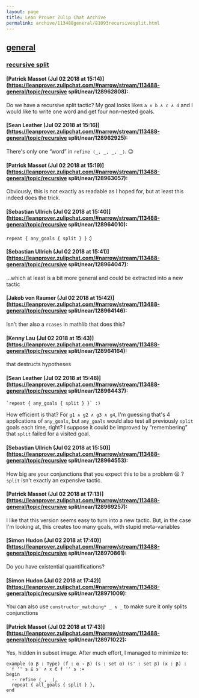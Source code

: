 ```yaml
---
layout: page
title: Lean Prover Zulip Chat Archive 
permalink: archive/113488general/81093recursivesplit.html
---
```


## [general](index.html)
### [recursive split](81093recursivesplit.html)

#### [Patrick Massot (Jul 02 2018 at 15:14)](https://leanprover.zulipchat.com/#narrow/stream/113488-general/topic/recursive split/near/128962808):
Do we have a recursive split tactic? My goal looks likes `a ∧ b ∧ c ∧ d` and I would like to write one word and get four non-nested goals.

#### [Sean Leather (Jul 02 2018 at 15:16)](https://leanprover.zulipchat.com/#narrow/stream/113488-general/topic/recursive split/near/128962925):
There's only one “word” in `refine ⟨_, _, _, _⟩`. :wink:

#### [Patrick Massot (Jul 02 2018 at 15:19)](https://leanprover.zulipchat.com/#narrow/stream/113488-general/topic/recursive split/near/128963057):
Obviously, this is not exactly as readable as I hoped for, but at least this indeed does the trick.

#### [Sebastian Ullrich (Jul 02 2018 at 15:40)](https://leanprover.zulipchat.com/#narrow/stream/113488-general/topic/recursive split/near/128964010):
`repeat { any_goals { split } }` :)

#### [Sebastian Ullrich (Jul 02 2018 at 15:41)](https://leanprover.zulipchat.com/#narrow/stream/113488-general/topic/recursive split/near/128964047):
...which at least is a bit more general and could be extracted into a new tactic

#### [Jakob von Raumer (Jul 02 2018 at 15:42)](https://leanprover.zulipchat.com/#narrow/stream/113488-general/topic/recursive split/near/128964146):
Isn't ther also a `rcases` in mathlib that does this?

#### [Kenny Lau (Jul 02 2018 at 15:43)](https://leanprover.zulipchat.com/#narrow/stream/113488-general/topic/recursive split/near/128964164):
that destructs hypotheses

#### [Sean Leather (Jul 02 2018 at 15:48)](https://leanprover.zulipchat.com/#narrow/stream/113488-general/topic/recursive split/near/128964437):
```quote
`repeat { any_goals { split } }` :)
```
How efficient is that? For `g1 ∧ g2 ∧ g3 ∧ g4`, I'm guessing that's 4 applications of `any_goals`, but `any_goals` would also test all previously `split` goals each time, right? I suppose it could be improved by “remembering” that `split` failed for a visited goal.

#### [Sebastian Ullrich (Jul 02 2018 at 15:50)](https://leanprover.zulipchat.com/#narrow/stream/113488-general/topic/recursive split/near/128964553):
How big are your conjunctions that you expect this to be a problem :frowning: ? `split` isn't exactly an expensive tactic.

#### [Patrick Massot (Jul 02 2018 at 17:13)](https://leanprover.zulipchat.com/#narrow/stream/113488-general/topic/recursive split/near/128969257):
I like that this version seems easy to turn into a new tactic. But, in the case I'm looking at, this creates too many goals, with stupid meta-variables

#### [Simon Hudon (Jul 02 2018 at 17:40)](https://leanprover.zulipchat.com/#narrow/stream/113488-general/topic/recursive split/near/128970861):
Do you have existential quantifications?

#### [Simon Hudon (Jul 02 2018 at 17:42)](https://leanprover.zulipchat.com/#narrow/stream/113488-general/topic/recursive split/near/128971009):
You can also use `constructor_matching* _ ∧ _` to make sure it only splits conjunctions

#### [Patrick Massot (Jul 02 2018 at 17:43)](https://leanprover.zulipchat.com/#narrow/stream/113488-general/topic/recursive split/near/128971022):
Yes, hidden in subset image. After much effort, I managed to minimize to:
```lean
example (α β : Type) (f : α → β) (s : set α) (s' : set β) (x : β) :  
  f '' s ⊆ s' ∧ x ∈ f '' s :=
begin
  -- refine ⟨_, _⟩,
  repeat { all_goals { split } },
end 
```

